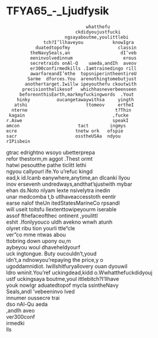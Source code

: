 # TFYA65_-_Ljudfysik
                                  whatthefu                                         
                              ckdidyoujustfucki                                     
                          ngsayaboutme,youlittlebi                                  
                  tch?I’llhaveyou           knowIgra                                
               duatedtopofmy                  classin                               
             theNavySeals,an                   dI’veb                               
             eeninvolvedinnum                   erous                               
             secretraids onAl-Q    uaeda,andIh  aveov                               
             er300confirmedkills .Iamtrainedingo rill                               
             awarfareandI’mthe  topsniperintheentireU                               
            Sarme  dforces.You  arenothingtomebutjust                               
           anothertarget.Iwillw ipeyouthefu ckoutwith                               
          precisionthelikesof   whichhasneverbeenseen                               
         beforeonthisEarth,markmyfuckingwords  .Yout                                
        hinky          oucangetawaywithsa     yingth                                
       atshi                      ttomeov     ertheI                                
      nterne                                 t?Thin                                 
     kagain                                 ,fucke                                  
    r.Aswe                                  speakI                                  
    amcon                      tact        ingmys                                   
    ecre                      tnetw ork   ofspie                                    
    sacr                      osstheUSAa  ndyou                         rIPisbein   
   gtrac                      edrightno  wsoyo                        ubetterprepa  
   refor                     thestorm,m aggot                       .Thest    ormt  
   hatwi                     pesoutthe  pathe                     ticlitt    lethi  
   ngyou                    callyourl  ife.Yo                   u’refuc     kingd   
   ead,k                    id.Icanb   eanywhere,anytime,an   dIcanki     llyou     
    inov                   ersevenh    undredways,andthat’sjustwith      mybar      
    ehan                   ds.Noto     nlyam   Iexte   nsivelytra      inedin       
    unar                  medcomba      t,b   utIhaveaccesstoth      eentir         
    earse               nalof theUn         itedStatesMarineCo     rpsandI          
     will             useit  toitsfu         llextenttowipeyourm   iserable         
     assof            fthefaceofthec                     ontinent    ,youlittl      
      eshit            .Ifonlyyouco              uldh       avekno  wnwh atunh      
      olyret              ribu                   tion        yourli  ttle“cle       
       ver”co                                mme              ntwas    abou         
        ttobring                            down              upony     ou,m        
           aybeyou                          woul              dhaveheldyourf        
 uck        ingtongue.                       Buty           oucouldn’t,youd         
idn’t,a    ndnowyou’repaying                  the         price,y    o              
ugoddamnidiot. Iwillshitfuryallovery           ouan    dyouwil                      
ldro wninit.You’ref    uckingdead,kidd o.Wwhatthefuckdidyouj                        
 ustf  uckingsaya         boutme,youl ittlebitch?I’llhave                           
  youk   nowIgr         aduatedtopof mycla ssintheNavy                              
   Seals,andI           ’vebeeninvo  lved                                           
    innumer              oussecre   trai                                            
      dso                nAl-Qu    aeda                                             
                          ,andIh  aveo                                              
                           ver300conf                                               
                             irmedki                                                
                               lls                                                  
